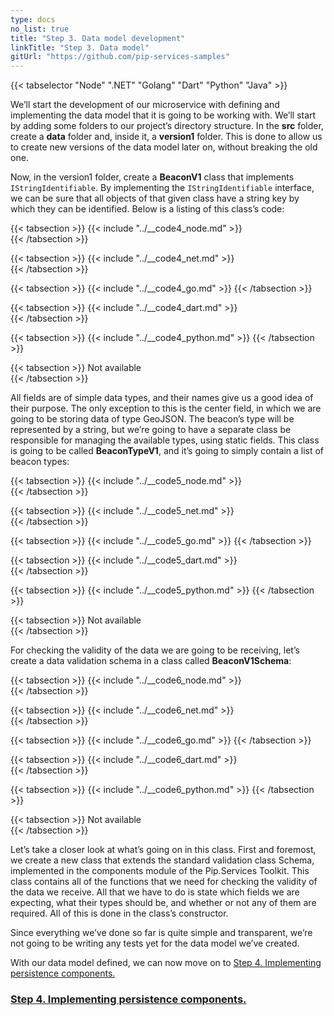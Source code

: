 ```yaml
---
type: docs
no_list: true
title: "Step 3. Data model development"
linkTitle: "Step 3. Data model"
gitUrl: "https://github.com/pip-services-samples"
---
```


{{< tabselector "Node" ".NET" "Golang" "Dart" "Python" "Java" >}}

We’ll start the development of our microservice with defining and implementing the data model that it is going to be working with. We’ll start by adding some folders to our project’s directory structure. In the **src** folder, create a **data** folder and, inside it, a **version1** folder. This is done to allow us to create new versions of the data model later on, without breaking the old one.

Now, in the version1 folder, create a **BeaconV1** class that implements `IStringIdentifiable`. By implementing the `IStringIdentifiable` interface, we can be sure that all objects of that given class have a string key by which they can be identified. Below is a listing of this class’s code:


{{< tabsection >}}
  {{< include "../__code4_node.md" >}}  
{{< /tabsection >}}

{{< tabsection >}}
  {{< include "../__code4_net.md" >}}    
{{< /tabsection >}}

{{< tabsection >}}
  {{< include "../__code4_go.md" >}}
{{< /tabsection >}}

{{< tabsection >}}
  {{< include "../__code4_dart.md" >}}    
{{< /tabsection >}}

{{< tabsection >}}
  {{< include "../__code4_python.md" >}}
{{< /tabsection >}}

{{< tabsection >}}
  Not available  
{{< /tabsection >}}


All fields are of simple data types, and their names give us a good idea of their purpose. The only exception to this is the center field, in which we are going to be storing data of type GeoJSON. The beacon’s type will be represented by a string, but we’re going to have a separate class be responsible for managing the available types, using static fields. This class is going to be called **BeaconTypeV1**, and it’s going to simply contain a list of beacon types:

{{< tabsection >}}
  {{< include "../__code5_node.md" >}}  
{{< /tabsection >}}

{{< tabsection >}}
  {{< include "../__code5_net.md" >}}    
{{< /tabsection >}}

{{< tabsection >}}
  {{< include "../__code5_go.md" >}}
{{< /tabsection >}}

{{< tabsection >}}
  {{< include "../__code5_dart.md" >}}    
{{< /tabsection >}}

{{< tabsection >}}
  {{< include "../__code5_python.md" >}}
{{< /tabsection >}}

{{< tabsection >}}
  Not available  
{{< /tabsection >}}


For checking the validity of the data we are going to be receiving, let’s create a data validation schema in a class called **BeaconV1Schema**: 

{{< tabsection >}}
  {{< include "../__code6_node.md" >}}  
{{< /tabsection >}}

{{< tabsection >}}
  {{< include "../__code6_net.md" >}}    
{{< /tabsection >}}

{{< tabsection >}}
  {{< include "../__code6_go.md" >}}
{{< /tabsection >}}

{{< tabsection >}}
  {{< include "../__code6_dart.md" >}}    
{{< /tabsection >}}

{{< tabsection >}}
  {{< include "../__code6_python.md" >}}
{{< /tabsection >}}

{{< tabsection >}}
  Not available  
{{< /tabsection >}}


Let’s take a closer look at what’s going on in this class. First and foremost, we create a new class that extends the standard validation class Schema, implemented in the components module of the Pip.Services Toolkit. This class contains all of the functions that we need for checking the validity of the data we receive. All that we have to do is state which fields we are expecting, what their types should be, and whether or not any of them are required. All of this is done in the class’s constructor.

Since everything we’ve done so far is quite simple and transparent, we’re not going to be writing any tests yet for the data model we’ve created.

With our data model defined, we can now move on to [Step 4. Implementing persistence components.](../step3)


<span class="hide-title-link">

### [Step 4. Implementing persistence components.](../step3)

</span>
